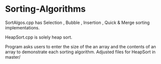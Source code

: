 # Sorting-Algorithms
SortAlgos.cpp has Selection , Bubble , Insertion , Quick & Merge sorting implementations.

HeapSort.cpp is solely heap sort.

Program asks users to enter the size of the an array and the contents of an array to demonstrate each sorting algorithm. 
Adjusted files for HeapSort in master/
